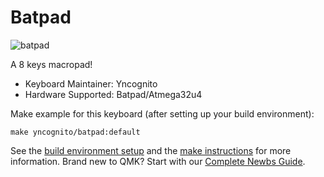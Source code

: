 # Batpad

![batpad](https://i.imgur.com/CZ3m0jhl.jpg)

A 8 keys macropad!

* Keyboard Maintainer: Yncognito
* Hardware Supported: Batpad/Atmega32u4

Make example for this keyboard (after setting up your build environment):

    make yncognito/batpad:default

See the [build environment setup](https://docs.qmk.fm/#/getting_started_build_tools) and the [make instructions](https://docs.qmk.fm/#/getting_started_make_guide) for more information. Brand new to QMK? Start with our [Complete Newbs Guide](https://docs.qmk.fm/#/newbs).
